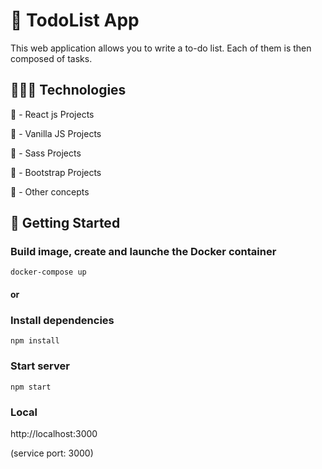 # 🚀 TodoList App

This web application allows you to write a to-do list. Each of them is then composed of tasks.

## 👨🏻‍💻 Technologies

💙 - React js Projects

💛 - Vanilla JS Projects

🧡 - Sass Projects

💜 - Bootstrap Projects

💚 - Other concepts

## 👷 Getting Started

### Build image, create and launche the Docker container

`docker-compose up`

#### or

### Install dependencies

`npm install`

### Start server

`npm start`

### Local

http://localhost:3000

(service port: 3000)
